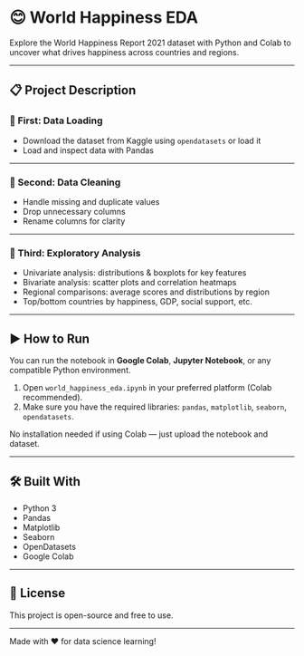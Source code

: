 # 😊 World Happiness EDA

Explore the World Happiness Report 2021 dataset with Python and Colab to uncover what drives happiness across countries and regions.

---

## 📋 Project Description

### 🔹 First: Data Loading

- Download the dataset from Kaggle using `opendatasets` or load it
- Load and inspect data with Pandas

---

### 🔹 Second: Data Cleaning

- Handle missing and duplicate values
- Drop unnecessary columns
- Rename columns for clarity

---

### 🔹 Third: Exploratory Analysis

- Univariate analysis: distributions & boxplots for key features
- Bivariate analysis: scatter plots and correlation heatmaps
- Regional comparisons: average scores and distributions by region
- Top/bottom countries by happiness, GDP, social support, etc.

---

## ▶️ How to Run

You can run the notebook in **Google Colab**, **Jupyter Notebook**, or any compatible Python environment.

1. Open `world_happiness_eda.ipynb` in your preferred platform (Colab recommended).
2. Make sure you have the required libraries: `pandas`, `matplotlib`, `seaborn`, `opendatasets`.

No installation needed if using Colab — just upload the notebook and dataset.

---

## 🛠️ Built With

- Python 3
- Pandas
- Matplotlib
- Seaborn
- OpenDatasets
- Google Colab

---

## 📄 License

This project is open-source and free to use.

---

Made with ❤️ for data science learning!